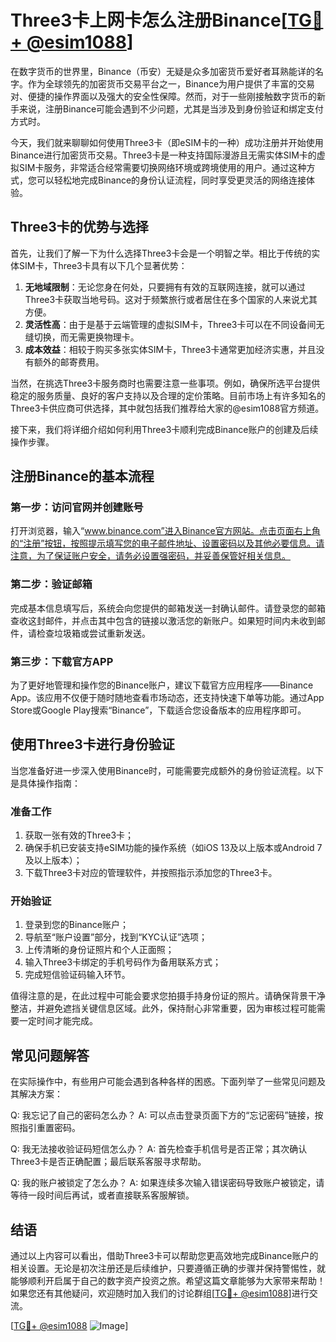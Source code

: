 # Three3卡上网卡怎么注册Binance[[TG💪+ @esim1088](https://t.me/s/esim1088)]

在数字货币的世界里，Binance（币安）无疑是众多加密货币爱好者耳熟能详的名字。作为全球领先的加密货币交易平台之一，Binance为用户提供了丰富的交易对、便捷的操作界面以及强大的安全性保障。然而，对于一些刚接触数字货币的新手来说，注册Binance可能会遇到不少问题，尤其是当涉及到身份验证和绑定支付方式时。

今天，我们就来聊聊如何使用Three3卡（即eSIM卡的一种）成功注册并开始使用Binance进行加密货币交易。Three3卡是一种支持国际漫游且无需实体SIM卡的虚拟SIM卡服务，非常适合经常需要切换网络环境或跨境使用的用户。通过这种方式，您可以轻松地完成Binance的身份认证流程，同时享受更灵活的网络连接体验。

## Three3卡的优势与选择

首先，让我们了解一下为什么选择Three3卡会是一个明智之举。相比于传统的实体SIM卡，Three3卡具有以下几个显著优势：

1. **无地域限制**：无论您身在何处，只要拥有有效的互联网连接，就可以通过Three3卡获取当地号码。这对于频繁旅行或者居住在多个国家的人来说尤其方便。
2. **灵活性高**：由于是基于云端管理的虚拟SIM卡，Three3卡可以在不同设备间无缝切换，而无需更换物理卡。
3. **成本效益**：相较于购买多张实体SIM卡，Three3卡通常更加经济实惠，并且没有额外的邮寄费用。

当然，在挑选Three3卡服务商时也需要注意一些事项。例如，确保所选平台提供稳定的服务质量、良好的客户支持以及合理的定价策略。目前市场上有许多知名的Three3卡供应商可供选择，其中就包括我们推荐给大家的@esim1088官方频道。

接下来，我们将详细介绍如何利用Three3卡顺利完成Binance账户的创建及后续操作步骤。

## 注册Binance的基本流程

### 第一步：访问官网并创建账号

打开浏览器，输入“www.binance.com”进入Binance官方网站。点击页面右上角的“注册”按钮，按照提示填写您的电子邮件地址、设置密码以及其他必要信息。请注意，为了保证账户安全，请务必设置强密码，并妥善保管好相关信息。

### 第二步：验证邮箱

完成基本信息填写后，系统会向您提供的邮箱发送一封确认邮件。请登录您的邮箱查收这封邮件，并点击其中包含的链接以激活您的新账户。如果短时间内未收到邮件，请检查垃圾箱或尝试重新发送。

### 第三步：下载官方APP

为了更好地管理和操作您的Binance账户，建议下载官方应用程序——Binance App。该应用不仅便于随时随地查看市场动态，还支持快速下单等功能。通过App Store或Google Play搜索“Binance”，下载适合您设备版本的应用程序即可。

## 使用Three3卡进行身份验证

当您准备好进一步深入使用Binance时，可能需要完成额外的身份验证流程。以下是具体操作指南：

### 准备工作

1. 获取一张有效的Three3卡；
2. 确保手机已安装支持eSIM功能的操作系统（如iOS 13及以上版本或Android 7及以上版本）；
3. 下载Three3卡对应的管理软件，并按照指示添加您的Three3卡。

### 开始验证

1. 登录到您的Binance账户；
2. 导航至“账户设置”部分，找到“KYC认证”选项；
3. 上传清晰的身份证照片和个人正面照；
4. 输入Three3卡绑定的手机号码作为备用联系方式；
5. 完成短信验证码输入环节。

值得注意的是，在此过程中可能会要求您拍摄手持身份证的照片。请确保背景干净整洁，并避免遮挡关键信息区域。此外，保持耐心非常重要，因为审核过程可能需要一定时间才能完成。

## 常见问题解答

在实际操作中，有些用户可能会遇到各种各样的困惑。下面列举了一些常见问题及其解决方案：

Q: 我忘记了自己的密码怎么办？
A: 可以点击登录页面下方的“忘记密码”链接，按照指引重置密码。

Q: 我无法接收验证码短信怎么办？
A: 首先检查手机信号是否正常；其次确认Three3卡是否正确配置；最后联系客服寻求帮助。

Q: 我的账户被锁定了怎么办？
A: 如果连续多次输入错误密码导致账户被锁定，请等待一段时间后再试，或者直接联系客服解锁。

## 结语

通过以上内容可以看出，借助Three3卡可以帮助您更高效地完成Binance账户的相关设置。无论是初次注册还是后续维护，只要遵循正确的步骤并保持警惕性，就能够顺利开启属于自己的数字资产投资之旅。希望这篇文章能够为大家带来帮助！如果您还有其他疑问，欢迎随时加入我们的讨论群组[[TG💪+ @esim1088](https://t.me/s/esim1088)]进行交流。

[[TG💪+ @esim1088](https://t.me/s/esim1088) ![Image](https://i.postimg.cc/4NQfJmqS/Snipaste-2025-05-13-00-14-12.png)]